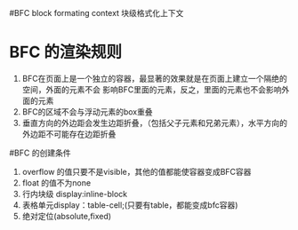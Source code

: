 #BFC
  block formating context    块级格式化上下文

# BFC 的渲染规则
  1. BFC在页面上是一个独立的容器，最显著的效果就是在页面上建立一个隔绝的空间，外面的元素不会
     影响BFC里面的元素，反之，里面的元素也不会影响外面的元素
  2. BFC的区域不会与浮动元素的box重叠
  3. 垂直方向的外边距会发生边距折叠，（包括父子元素和兄弟元素），水平方向的外边距不可能存在边距折叠

#BFC 的创建条件
  1. overflow 的值只要不是visible，其他的值都能使容器变成BFC容器 
  2. float 的值不为none
  3. 行内块级 display:inline-block
  4. 表格单元display：table-cell;(只要有table，都能变成bfc容器)
  5. 绝对定位(absolute,fixed) 